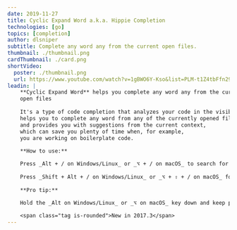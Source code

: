 ```yaml
---
date: 2019-11-27
title: Cyclic Expand Word a.k.a. Hippie Completion
technologies: [go]
topics: [completion]
author: dlsniper
subtitle: Complete any word any from the current open files.
thumbnail: ./thumbnail.png
cardThumbnail: ./card.png
shortVideo:
  poster: ./thumbnail.png
  url: https://www.youtube.com/watch?v=1gBWO6Y-Kso&list=PLM-t1Z4tbFfn291KlSOQE_ulCAyzXO3uA
leadin: |
    **Cyclic Expand Word** helps you complete any word any from the current
    open files
    
    It's a type of code completion that analyzes your code in the visible scope,
    helps you to complete any word from any of the currently opened files,
    and provides you with suggestions from the current context,
    which can save you plenty of time when, for example,
    you are working on boilerplate code.
    
    **How to use:**

    Press _Alt + / on Windows/Linux_ or _⌥ + / on macOS_ to search for matching words before the caret or choose _Code | Completion | Cyclic Expand Word_.
    
    Press _Shift + Alt + / on Windows/Linux_ or _⌥ + ⇧ + / on macOS_ for searching words after the caret or choose _Code | Completion | Cyclic Expand Word (Backward)_.
    
    **Pro tip:**
    
    Hold the _Alt on Windows/Linux_ or _⌥ on macOS_ key down and keep pressing / until you get to the word you need.

    <span class="tag is-rounded">New in 2017.3</span>
---
```

